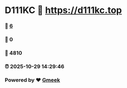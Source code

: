# D111KC :link: https://d111kc.top 
### :page_facing_up: [6](https://d111kc.top/tag.html) 
### :speech_balloon: 0 
### :hibiscus: 4810 
### :alarm_clock: 2025-10-29 14:29:46 
### Powered by :heart: [Gmeek](https://github.com/Meekdai/Gmeek)
